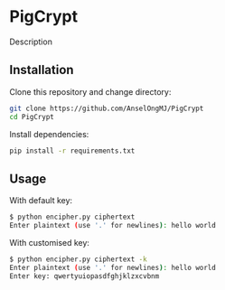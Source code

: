 # PigCrypt

Description

## Installation

Clone this repository and change directory:  
```sh
git clone https://github.com/AnselOngMJ/PigCrypt
cd PigCrypt
```

Install dependencies:  
```sh
pip install -r requirements.txt
```

## Usage

With default key:  
```sh
$ python encipher.py ciphertext
Enter plaintext (use '.' for newlines): hello world
```

With customised key:  
```sh
$ python encipher.py ciphertext -k
Enter plaintext (use '.' for newlines): hello world
Enter key: qwertyuiopasdfghjklzxcvbnm
```
